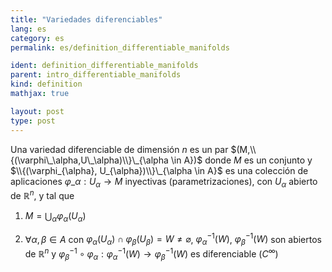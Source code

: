 ```yaml
---
title: "Variedades diferenciables"
lang: es
category: es
permalink: es/definition_differentiable_manifolds

ident: definition_differentiable_manifolds
parent: intro_differentiable_manifolds
kind: definition
mathjax: true

layout: post
type: post
---
```


Una variedad diferenciable de dimensión $n$ es un par $(M,\\{(\varphi\_\alpha,U\_\alpha)\\}\_{\alpha \in A})$ donde $M$ es un conjunto y $\\{(\varphi_{\alpha}, U_{\alpha})\\}\_{\alpha \in A}$ es una colección de aplicaciones $\varphi\_\alpha:U_\alpha \longrightarrow M$ inyectivas (parametrizaciones), con $U_\alpha$ abierto de $\mathbb{R} ^n$, y tal que

1. $M=\displaystyle\bigcup_\alpha \varphi_\alpha(U_\alpha)$

2. $\forall \alpha, \beta \in A$ con $\varphi_\alpha(U_\alpha)\cap\varphi_\beta(U_\beta)=W\neq \varnothing$, $\varphi_\alpha^{-1}(W)$, $\varphi_\beta^{-1}(W)$ son abiertos de $\mathbb{R} ^n$ y  $\varphi_\beta^{-1}\circ\varphi_\alpha:\varphi_\alpha^{-1}(W)\longrightarrow\varphi_\beta^{-1}(W)$ es diferenciable ($C^\infty$)

